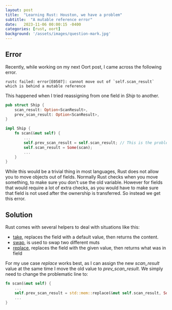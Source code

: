 ```yaml
---
layout: post
title:  "Learning Rust: Houston, we have a problem"
subtitle:  "A mutable reference error"
date:   2023-11-06 00:00:15 -0400
categories: [rust, oort]
background: '/assets/images/question-mark.jpg'
---
```


## Error

Recently, while working on my next Oort post, I came across the following error. 
```
rustc failed: error[E0507]: cannot move out of `self.scan_result` which is behind a mutable reference
```
This happened when I tried reassigning from one field in *Ship* to another.

```rust
pub struct Ship {
    scan_result: Option<ScanResult>,
    prev_scan_result: Option<ScanResult>,
}

impl Ship {
    fn scan(&mut self) {
        ...
        self.prev_scan_result = self.scan_result; // This is the problem line
        self.scan_result = Some(scan);
        ...
    }
}
```

While this would be a trivial thing in most languages, Rust does not allow you to move objects out of fields. Normally Rust checks when you move something, to make sure you don't use the old variable. However for fields that would require a lot of extra checks, as you would have to make sure that field is not used after the ownership is transferred. So instead we get this error.

## Solution

Rust comes with several helpers to deal with situations like this:
- [take](https://doc.rust-lang.org/std/mem/fn.take.html), replaces the field with a default value, then returns the content. 
- [swap](https://doc.rust-lang.org/std/mem/fn.swap.html), is used to swap two different muts
- [replace](https://doc.rust-lang.org/std/mem/fn.replace.html), replaces the field with the given value, then returns what was in field

For my use case *replace* works best, as I can assign the new *scan_result* value at the same time I move the old value to *prev_scan_result*. We simply need to change the problematic line to:
```rust
fn scan(&mut self) {
    ...
    self.prev_scan_result = std::mem::replace(&mut self.scan_result, Some(scan));
    ...
}
```